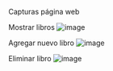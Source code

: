 Capturas página web

Mostrar libros
![image](https://github.com/user-attachments/assets/52cbfefa-e06b-4de8-bc8d-36645339c370)

Agregar nuevo libro
![image](https://github.com/user-attachments/assets/323b8350-4e45-435c-88cd-d0461c79ca85)

Eliminar libro
![image](https://github.com/user-attachments/assets/0c483028-95b3-4ebc-8fd4-c9e8a0098c01)
